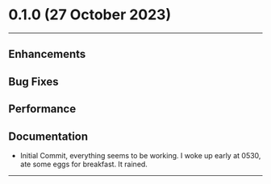 # 0.1.0 (27 October 2023)

---

## Enhancements

## Bug Fixes

## Performance

## Documentation
 
- Initial Commit, everything seems to be working. I woke up early at 0530, ate some eggs for breakfast. It rained.

---